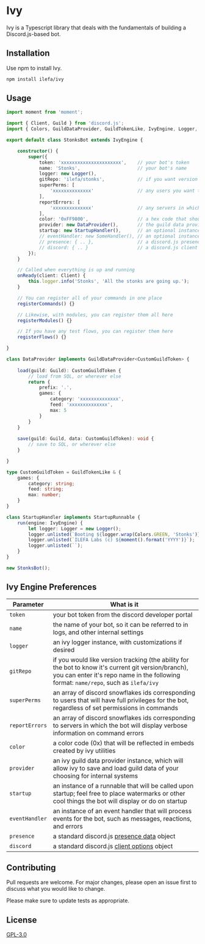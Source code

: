# Ivy

Ivy is a Typescript library that deals with the fundamentals of building a Discord.js-based bot.

## Installation

Use npm to install Ivy.

```bash
npm install ilefa/ivy
```

## Usage

```ts
import moment from 'moment';

import { Client, Guild } from 'discord.js';
import { Colors, GuildDataProvider, GuildTokenLike, IvyEngine, Logger, StartupRunnable } from '.';

export default class StonksBot extends IvyEngine {

    constructor() {
        super({
            token: 'xxxxxxxxxxxxxxxxxxxxxx',    // your bot's token
            name: 'Stonks',                     // your bot's name
            logger: new Logger(),
            gitRepo: 'ilefa/stonks',            // if you want version tracking, the [user]/[repo] of your bot's repo
            superPerms: [
                'xxxxxxxxxxxxxx'                // any users you want to have all privileges
            ],
            reportErrors: [
                'xxxxxxxxxxxxxx'                // any servers in which verbose error details should be reported
            ],
            color: '0xFF9800',                  // a hex code that should be used for embed coloring and such (0x<hex-code>)
            provider: new DataProvider(),       // the guild data provider for this bot
            startup: new StartupHandler(),      // an optional instance of a runnable which is called on startup
            // eventHandler: new SomeHandler(), // an optional instance of an event handler that should be used
            // presence: { .. },                // a discord.js presence object, where you can specify status and rich presence
            // discord: { .. }                  // a discord.js client options object, where you can specify connection options
        });
    }

    // Called when everything is up and running
    onReady(client: Client) {
        this.logger.info('Stonks', 'All the stonks are going up.');
    }

    // You can register all of your commands in one place
    registerCommands() {}

    // Likewise, with modules, you can register them all here
    registerModules() {}

    // If you have any test flows, you can register them here
    registerFlows() {}

}

class DataProvider implements GuildDataProvider<CustomGuildToken> {
    
    load(guild: Guild): CustomGuildToken {
        // load from SQL, or wherever else
        return {
            prefix: '.',
            games: {
                category: 'xxxxxxxxxxxxxx',
                feed: 'xxxxxxxxxxxxxx',
                max: 5
            }
        }
    }
    
    save(guild: Guild, data: CustomGuildToken): void {
        // save to SQL, or wherever else
    }

}

type CustomGuildToken = GuildTokenLike & {
    games: {
        category: string;
        feed: string;
        max: number;
    }
}

class StartupHandler implements StartupRunnable {
    run(engine: IvyEngine) {
        let logger: Logger = new Logger();
        logger.unlisted(`Booting ${logger.wrap(Colors.GREEN, 'Stonks')} version ${logger.wrap(Colors.DIM, '0.1 (master)')}`);
        logger.unlisted(`ILEFA Labs (c) ${moment().format('YYYY')}`);
        logger.unlisted(``);
    }
}

new StonksBot();
```

## Ivy Engine Preferences
| Parameter              | What is it                                                                       |
| -----------            | -----------                                                                      |
| ``token``              | your bot token from the discord developer portal  |
| ``name``               | the name of your bot, so it can be referred to in logs, and other internal settings |
| ``logger``             | an ivy logger instance, with customizations if desired |
| ``gitRepo``            | if you would like version tracking (the ability for the bot to know it's current git version/branch), you can enter it's repo name in the following format: ``name/repo``, such as ``ilefa/ivy`` |
| ``superPerms``         | an array of discord snowflakes ids corresponding to users that will have full privileges for the bot, regardless of set permissions in commands |
| ``reportErrors``       | an array of discord snowflakes ids corresponding to servers in which the bot will display verbose information on command errors |
| ``color``              | a color code (0x<hex-code>) that will be reflected in embeds created by ivy utilities |
| ``provider``           | an ivy guild data provider instance, which will allow ivy to save and load guild data of your choosing for internal systems |
| ``startup``            | an instance of a runnable that will be called upon startup; feel free to place watermarks or other cool things the bot will display or do on startup |
| ``eventHandler``       | an instance of an event handler that will process events for the bot, such as messages, reactions, and errors |
| ``presence``           | a standard discord.js [presence data](https://discord.js.org/#/docs/main/stable/typedef/PresenceData) object |
| ``discord``            | a standard discord.js [client options](https://discord.js.org/#/docs/main/stable/typedef/ClientOptions) object |  

## Contributing
Pull requests are welcome. For major changes, please open an issue first to discuss what you would like to change.

Please make sure to update tests as appropriate.

## License
[GPL-3.0](https://choosealicense.com/licenses/gpl-3.0/)